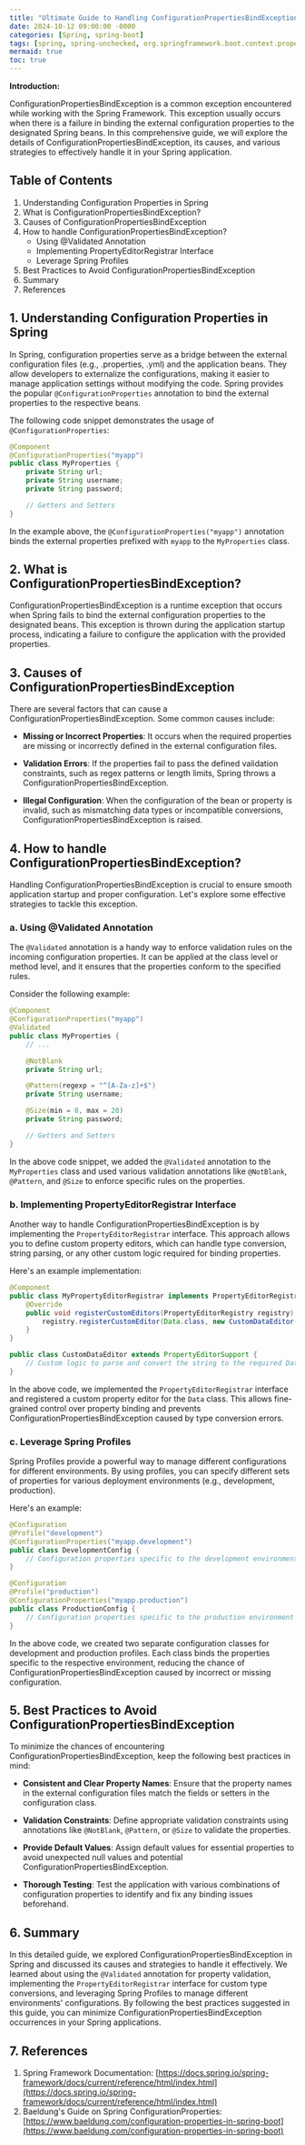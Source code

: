 ```yaml
---
title: "Ultimate Guide to Handling ConfigurationPropertiesBindException in Spring"
date: 2024-10-12 09:00:00 -0000
categories: [Spring, spring-boot]
tags: [spring, spring-unchecked, org.springframework.boot.context.properties]
mermaid: true
toc: true
---
```



**Introduction:**

ConfigurationPropertiesBindException is a common exception encountered while working with the Spring Framework. This exception usually occurs when there is a failure in binding the external configuration properties to the designated Spring beans. In this comprehensive guide, we will explore the details of ConfigurationPropertiesBindException, its causes, and various strategies to effectively handle it in your Spring application.

## Table of Contents

1. Understanding Configuration Properties in Spring
2. What is ConfigurationPropertiesBindException?
3. Causes of ConfigurationPropertiesBindException
4. How to handle ConfigurationPropertiesBindException?
    - Using @Validated Annotation
    - Implementing PropertyEditorRegistrar Interface
    - Leverage Spring Profiles
5. Best Practices to Avoid ConfigurationPropertiesBindException
6. Summary
7. References

## 1. Understanding Configuration Properties in Spring

In Spring, configuration properties serve as a bridge between the external configuration files (e.g., .properties, .yml) and the application beans. They allow developers to externalize the configurations, making it easier to manage application settings without modifying the code. Spring provides the popular `@ConfigurationProperties` annotation to bind the external properties to the respective beans.

The following code snippet demonstrates the usage of `@ConfigurationProperties`:

```java
@Component
@ConfigurationProperties("myapp")
public class MyProperties {
    private String url;
    private String username;
    private String password;

    // Getters and Setters
}
```

In the example above, the `@ConfigurationProperties("myapp")` annotation binds the external properties prefixed with `myapp` to the `MyProperties` class.

## 2. What is ConfigurationPropertiesBindException?

ConfigurationPropertiesBindException is a runtime exception that occurs when Spring fails to bind the external configuration properties to the designated beans. This exception is thrown during the application startup process, indicating a failure to configure the application with the provided properties.

## 3. Causes of ConfigurationPropertiesBindException

There are several factors that can cause a ConfigurationPropertiesBindException. Some common causes include:

- **Missing or Incorrect Properties**: It occurs when the required properties are missing or incorrectly defined in the external configuration files.

- **Validation Errors**: If the properties fail to pass the defined validation constraints, such as regex patterns or length limits, Spring throws a ConfigurationPropertiesBindException.

- **Illegal Configuration**: When the configuration of the bean or property is invalid, such as mismatching data types or incompatible conversions, ConfigurationPropertiesBindException is raised.

## 4. How to handle ConfigurationPropertiesBindException?

Handling ConfigurationPropertiesBindException is crucial to ensure smooth application startup and proper configuration. Let's explore some effective strategies to tackle this exception.

### a. Using @Validated Annotation

The `@Validated` annotation is a handy way to enforce validation rules on the incoming configuration properties. It can be applied at the class level or method level, and it ensures that the properties conform to the specified rules.

Consider the following example:

```java
@Component
@ConfigurationProperties("myapp")
@Validated
public class MyProperties {
    // ...

    @NotBlank
    private String url;

    @Pattern(regexp = "^[A-Za-z]+$")
    private String username;

    @Size(min = 8, max = 20)
    private String password;

    // Getters and Setters
}
```

In the above code snippet, we added the `@Validated` annotation to the `MyProperties` class and used various validation annotations like `@NotBlank`, `@Pattern`, and `@Size` to enforce specific rules on the properties.

### b. Implementing PropertyEditorRegistrar Interface

Another way to handle ConfigurationPropertiesBindException is by implementing the `PropertyEditorRegistrar` interface. This approach allows you to define custom property editors, which can handle type conversion, string parsing, or any other custom logic required for binding properties.

Here's an example implementation:

```java
@Component
public class MyPropertyEditorRegistrar implements PropertyEditorRegistrar {
    @Override
    public void registerCustomEditors(PropertyEditorRegistry registry) {
        registry.registerCustomEditor(Data.class, new CustomDataEditor());
    }
}

public class CustomDataEditor extends PropertyEditorSupport {
    // Custom logic to parse and convert the string to the required Data type
}
```

In the above code, we implemented the `PropertyEditorRegistrar` interface and registered a custom property editor for the `Data` class. This allows fine-grained control over property binding and prevents ConfigurationPropertiesBindException caused by type conversion errors.

### c. Leverage Spring Profiles

Spring Profiles provide a powerful way to manage different configurations for different environments. By using profiles, you can specify different sets of properties for various deployment environments (e.g., development, production).

Here's an example:

```java
@Configuration
@Profile("development")
@ConfigurationProperties("myapp.development")
public class DevelopmentConfig {
    // Configuration properties specific to the development environment
}

@Configuration
@Profile("production")
@ConfigurationProperties("myapp.production")
public class ProductionConfig {
    // Configuration properties specific to the production environment
}
```

In the above code, we created two separate configuration classes for development and production profiles. Each class binds the properties specific to the respective environment, reducing the chance of ConfigurationPropertiesBindException caused by incorrect or missing configuration.

## 5. Best Practices to Avoid ConfigurationPropertiesBindException

To minimize the chances of encountering ConfigurationPropertiesBindException, keep the following best practices in mind:

- **Consistent and Clear Property Names**: Ensure that the property names in the external configuration files match the fields or setters in the configuration class.

- **Validation Constraints**: Define appropriate validation constraints using annotations like `@NotBlank`, `@Pattern`, or `@Size` to validate the properties.

- **Provide Default Values**: Assign default values for essential properties to avoid unexpected null values and potential ConfigurationPropertiesBindException.

- **Thorough Testing**: Test the application with various combinations of configuration properties to identify and fix any binding issues beforehand.

## 6. Summary

In this detailed guide, we explored ConfigurationPropertiesBindException in Spring and discussed its causes and strategies to handle it effectively. We learned about using the `@Validated` annotation for property validation, implementing the `PropertyEditorRegistrar` interface for custom type conversions, and leveraging Spring Profiles to manage different environments' configurations. By following the best practices suggested in this guide, you can minimize ConfigurationPropertiesBindException occurrences in your Spring applications.

## 7. References

1. Spring Framework Documentation: [https://docs.spring.io/spring-framework/docs/current/reference/html/index.html](https://docs.spring.io/spring-framework/docs/current/reference/html/index.html)
2. Baeldung's Guide on Spring ConfigurationProperties: [https://www.baeldung.com/configuration-properties-in-spring-boot](https://www.baeldung.com/configuration-properties-in-spring-boot)
